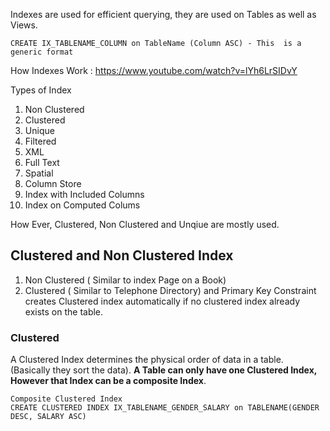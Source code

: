 Indexes are used for efficient querying, they are used on Tables as well as Views.

```
CREATE IX_TABLENAME_COLUMN on TableName (Column ASC) - This  is a generic format
```

How Indexes Work : https://www.youtube.com/watch?v=lYh6LrSIDvY

Types of Index
1. Non Clustered
2. Clustered
3. Unique
4. Filtered
5. XML
6. Full Text
7. Spatial
8. Column Store
9. Index with Included Columns
10. Index on Computed Colums

How Ever, Clustered, Non Clustered and Unqiue are mostly used.
## Clustered and Non Clustered Index
1. Non Clustered ( Similar to index Page on a Book)
2. Clustered ( Similar to Telephone Directory) and Primary Key Constraint creates Clustered index automatically if no clustered index already exists on the table.

### Clustered

A Clustered Index determines the physical order of data in a table. (Basically they sort the data). __A Table can only have one Clustered Index, However that Index can be a composite Index__. 

```
Composite Clustered Index
CREATE CLUSTERED INDEX IX_TABLENAME_GENDER_SALARY on TABLENAME(GENDER DESC, SALARY ASC)
```
